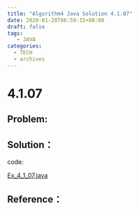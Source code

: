 ```yaml
---
title: "Algorithm4 Java Solution 4.1.07"
date: 2020-01-28T06:59:15+08:00
draft: false
tags:
   - JAVA
categories:
  - TECH
  - archives
---
```



# 4.1.07

## Problem:


## Solution：

code:

[Ex_4_1_07.java](./Ex_4_1_07.java)


## Reference：


